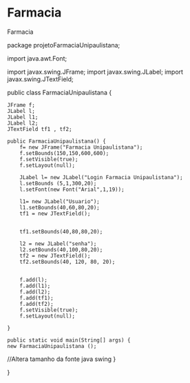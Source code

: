 # Farmacia
Farmacia

package projetoFarmaciaUnipaulistana;

import java.awt.Font;

import javax.swing.JFrame;
import javax.swing.JLabel;
import javax.swing.JTextField;

public class FarmaciaUnipaulistana {
	
	JFrame f;
	JLabel l;
	JLabel l1;
	JLabel l2;
	JTextField tf1 , tf2;
	
	public FarmaciaUnipaulistana() {
		f= new JFrame("Farmacia Unipaulistana");
		f.setBounds(150,150,600,600);
		f.setVisible(true);
		f.setLayout(null);
		
		JLabel l= new JLabel("Login Farmacia Unipaulistana");
		l.setBounds (5,1,300,20);
		l.setFont(new Font("Arial",1,19));
		
		l1= new JLabel("Usuario");
		l1.setBounds(40,60,80,20);
		tf1 = new JTextField();
		
		
		tf1.setBounds(40,80,80,20);
		
		l2 = new JLabel("senha");
		l2.setBounds(40,100,80,20); 
		tf2 = new JTextField();
		tf2.setBounds(40, 120, 80, 20);
		
		
		f.add(l);
		f.add(l1);
		f.add(l2);
		f.add(tf1);
		f.add(tf2);
		f.setVisible(true);
		f.setLayout(null);
		
	}
 
	public static void main(String[] args) {
	new FarmaciaUnipaulistana ();
//Altera tamanho da fonte java swing
	}

}
